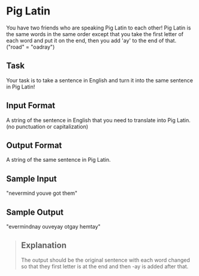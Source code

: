 # Pig Latin  
 
You have two friends who are speaking Pig Latin to each other! Pig Latin is the same words in the same order except that you take the first letter of each word and put it on the end, then you add 'ay' to the end of that. ("road" = "oadray") 

## Task
Your task is to take a sentence in English and turn it into the same sentence in Pig Latin! 

## Input Format 
A string of the sentence in English that you need to translate into Pig Latin. (no punctuation or capitalization)

## Output Format 
A string of the same sentence in Pig Latin.

## Sample Input 
"nevermind youve got them"

## Sample Output 
"evermindnay ouveyay otgay hemtay"

> ## Explanation
> The output should be the original sentence with each word changed so that they first letter is at the end and then -ay is added after that. 
